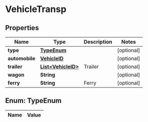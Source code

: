 
# VehicleTransp

## Properties
Name | Type | Description | Notes
------------ | ------------- | ------------- | -------------
**type** | [**TypeEnum**](#TypeEnum) |  |  [optional]
**automobile** | [**VehicleID**](VehicleID.md) |  |  [optional]
**trailer** | [**List&lt;VehicleID&gt;**](VehicleID.md) | Trailer |  [optional]
**wagon** | **String** |  |  [optional]
**ferry** | **String** | Ferry |  [optional]


<a name="TypeEnum"></a>
## Enum: TypeEnum
Name | Value
---- | -----



